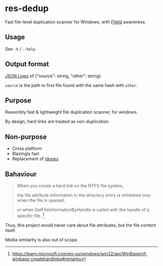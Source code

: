 # res-dedup

[FileId]: https://learn.microsoft.com/en-us/windows/win32/api/fileapi/ns-fileapi-by_handle_file_information#remarks

Fast file-level duplication scanner for Windows, with [FileId] awareness.

[^0]: https://learn.microsoft.com/en-us/windows/win32/api/WinBase/nf-winbase-createhardlinka#remarks

## Usage

See `-h` / `--help`

## Output format

[JSON Lines]: https://jsonlines.org/

[JSON Lines] of {"source": string, "other": string}

`source` is the path to first file found with the same hash with `other`.

## Purpose

Reasonbly fast & lightweight file duplication scanner, for windows.

By design, hard links are treated as non-duplication.

## Non-purpose

- Cross platform
- Blazingly fast
- Replacement of [jdupes](https://codeberg.org/jbruchon/jdupes)

## Bahaviour

> When you create a hard link on the NTFS file system,
> 
> the file attribute information in the directory entry is refreshed only when the file is opened,
> 
> or when GetFileInformationByHandle is called with the handle of a specific file. [^0]

Thus, this project would never care about file attributes, but the file content itself.

Media similarity is also out of scope.
